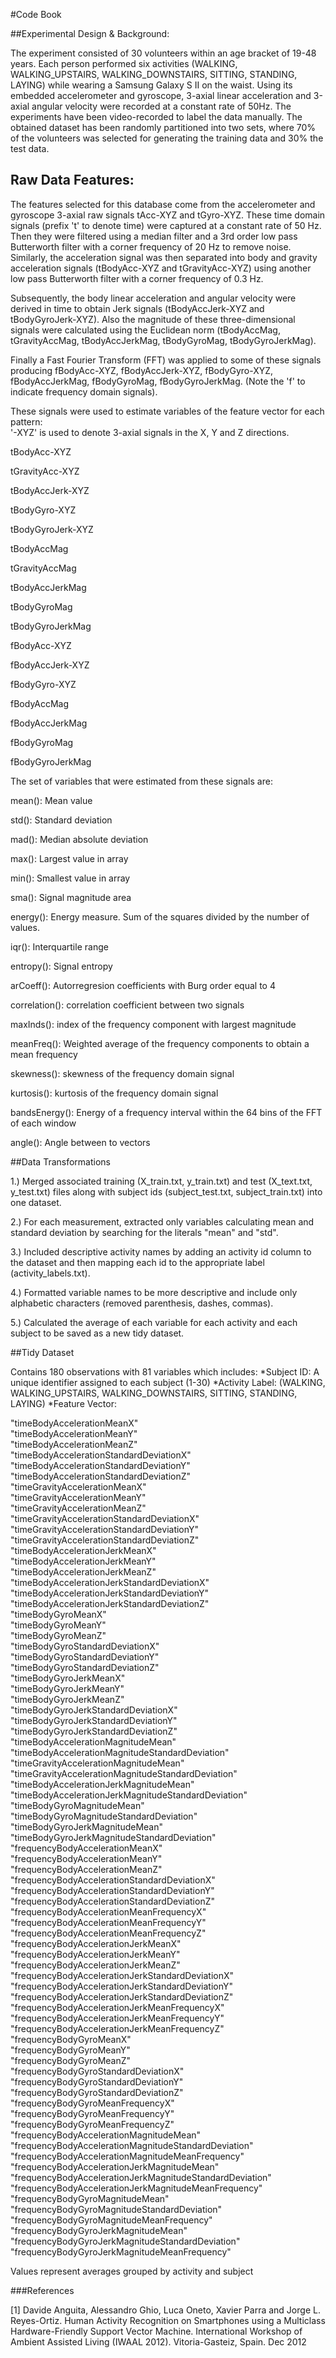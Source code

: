 #Code Book

##Experimental Design & Background:

The experiment consisted of 30 volunteers within an age bracket of 19-48 years. 
Each person performed six activities (WALKING, WALKING_UPSTAIRS, WALKING_DOWNSTAIRS, SITTING, STANDING, LAYING) 
while wearing a Samsung Galaxy S II on the waist. Using its embedded accelerometer and gyroscope, 
3-axial linear acceleration and 3-axial angular velocity were recorded at a constant rate of 50Hz. 
The experiments have been video-recorded to label the data manually. The obtained dataset has been randomly partitioned into two sets, 
where 70% of the volunteers was selected for generating the training data and 30% the test data. 


## Raw Data Features:

The features selected for this database come from the accelerometer and gyroscope 3-axial raw signals tAcc-XYZ and tGyro-XYZ. 
These time domain signals (prefix 't' to denote time) were captured at a constant rate of 50 Hz. Then they were filtered using 
a median filter and a 3rd order low pass Butterworth filter with a corner frequency of 20 Hz to remove noise. Similarly, the 
acceleration signal was then separated into body and gravity acceleration signals (tBodyAcc-XYZ and tGravityAcc-XYZ) using another low pass 
Butterworth filter with a corner frequency of 0.3 Hz. 


Subsequently, the body linear acceleration and angular velocity were derived in time to obtain Jerk signals (tBodyAccJerk-XYZ and tBodyGyroJerk-XYZ). 
Also the magnitude of these three-dimensional signals were calculated using the Euclidean norm (tBodyAccMag, tGravityAccMag, tBodyAccJerkMag, 
tBodyGyroMag, tBodyGyroJerkMag). 


Finally a Fast Fourier Transform (FFT) was applied to some of these signals producing fBodyAcc-XYZ, fBodyAccJerk-XYZ, fBodyGyro-XYZ, 
fBodyAccJerkMag, fBodyGyroMag, fBodyGyroJerkMag. (Note the 'f' to indicate frequency domain signals). 

These signals were used to estimate variables of the feature vector for each pattern:  
'-XYZ' is used to denote 3-axial signals in the X, Y and Z directions.

tBodyAcc-XYZ

tGravityAcc-XYZ

tBodyAccJerk-XYZ

tBodyGyro-XYZ

tBodyGyroJerk-XYZ

tBodyAccMag

tGravityAccMag

tBodyAccJerkMag

tBodyGyroMag

tBodyGyroJerkMag

fBodyAcc-XYZ

fBodyAccJerk-XYZ

fBodyGyro-XYZ

fBodyAccMag

fBodyAccJerkMag

fBodyGyroMag

fBodyGyroJerkMag

The set of variables that were estimated from these signals are: 

mean(): Mean value

std(): Standard deviation

mad(): Median absolute deviation

max(): Largest value in array

min(): Smallest value in array

sma(): Signal magnitude area

energy(): Energy measure. Sum of the squares divided by the number of values.

iqr(): Interquartile range

entropy(): Signal entropy

arCoeff(): Autorregresion coefficients with Burg order equal to 4

correlation(): correlation coefficient between two signals

maxInds(): index of the frequency component with largest magnitude

meanFreq(): Weighted average of the frequency components to obtain a mean frequency

skewness(): skewness of the frequency domain signal
 
kurtosis(): kurtosis of the frequency domain signal 

bandsEnergy(): Energy of a frequency interval within the 64 bins of the FFT of each window

angle(): Angle between to vectors


##Data Transformations

1.) Merged associated training (X_train.txt, y_train.txt) and test (X_text.txt, y_test.txt) files along with 
subject ids (subject_test.txt, subject_train.txt) into one dataset.

2.) For each measurement, extracted only variables calculating mean and standard deviation by searching for the literals "mean" and "std".
 
3.) Included descriptive activity names by adding an activity id column to the dataset and then mapping 
each id to the appropriate label (activity_labels.txt).

4.) Formatted variable names to be more descriptive and include only alphabetic characters (removed parenthesis, dashes, commas).
 
5.) Calculated the average of each variable for each activity and each subject to be saved as a new tidy dataset.


##Tidy Dataset

Contains 180 observations with 81 variables which includes:
	*Subject ID: A unique identifier assigned to each subject (1-30)
	*Activity Label: (WALKING, WALKING_UPSTAIRS, WALKING_DOWNSTAIRS, SITTING, STANDING, LAYING)
	*Feature Vector: 
	
"timeBodyAccelerationMeanX"                                  
"timeBodyAccelerationMeanY"                                  
"timeBodyAccelerationMeanZ"                                  
"timeBodyAccelerationStandardDeviationX"                     
"timeBodyAccelerationStandardDeviationY"                     
"timeBodyAccelerationStandardDeviationZ"                     
"timeGravityAccelerationMeanX"                               
"timeGravityAccelerationMeanY"                               
"timeGravityAccelerationMeanZ"                               
"timeGravityAccelerationStandardDeviationX"                  
"timeGravityAccelerationStandardDeviationY"                  
"timeGravityAccelerationStandardDeviationZ"                  
"timeBodyAccelerationJerkMeanX"                              
"timeBodyAccelerationJerkMeanY"                              
"timeBodyAccelerationJerkMeanZ"                              
"timeBodyAccelerationJerkStandardDeviationX"                 
"timeBodyAccelerationJerkStandardDeviationY"                 
"timeBodyAccelerationJerkStandardDeviationZ"                 
"timeBodyGyroMeanX"                                          
"timeBodyGyroMeanY"                                          
"timeBodyGyroMeanZ"                                          
"timeBodyGyroStandardDeviationX"                             
"timeBodyGyroStandardDeviationY"                             
"timeBodyGyroStandardDeviationZ"                             
"timeBodyGyroJerkMeanX"                                      
"timeBodyGyroJerkMeanY"                                      
"timeBodyGyroJerkMeanZ"                                      
"timeBodyGyroJerkStandardDeviationX"                         
"timeBodyGyroJerkStandardDeviationY"                         
"timeBodyGyroJerkStandardDeviationZ"                         
"timeBodyAccelerationMagnitudeMean"                          
"timeBodyAccelerationMagnitudeStandardDeviation"             
"timeGravityAccelerationMagnitudeMean"                       
"timeGravityAccelerationMagnitudeStandardDeviation"          
"timeBodyAccelerationJerkMagnitudeMean"                      
"timeBodyAccelerationJerkMagnitudeStandardDeviation"         
"timeBodyGyroMagnitudeMean"                                  
"timeBodyGyroMagnitudeStandardDeviation"                     
"timeBodyGyroJerkMagnitudeMean"                              
"timeBodyGyroJerkMagnitudeStandardDeviation"                 
"frequencyBodyAccelerationMeanX"                             
"frequencyBodyAccelerationMeanY"                             
"frequencyBodyAccelerationMeanZ"                             
"frequencyBodyAccelerationStandardDeviationX"                
"frequencyBodyAccelerationStandardDeviationY"                
"frequencyBodyAccelerationStandardDeviationZ"                
"frequencyBodyAccelerationMeanFrequencyX"                    
"frequencyBodyAccelerationMeanFrequencyY"                    
"frequencyBodyAccelerationMeanFrequencyZ"                    
"frequencyBodyAccelerationJerkMeanX"                         
"frequencyBodyAccelerationJerkMeanY"                         
"frequencyBodyAccelerationJerkMeanZ"                         
"frequencyBodyAccelerationJerkStandardDeviationX"            
"frequencyBodyAccelerationJerkStandardDeviationY"            
"frequencyBodyAccelerationJerkStandardDeviationZ"            
"frequencyBodyAccelerationJerkMeanFrequencyX"                
"frequencyBodyAccelerationJerkMeanFrequencyY"                
"frequencyBodyAccelerationJerkMeanFrequencyZ"                
"frequencyBodyGyroMeanX"                                     
"frequencyBodyGyroMeanY"                                     
"frequencyBodyGyroMeanZ"                                     
"frequencyBodyGyroStandardDeviationX"                        
"frequencyBodyGyroStandardDeviationY"                        
"frequencyBodyGyroStandardDeviationZ"                        
"frequencyBodyGyroMeanFrequencyX"                            
"frequencyBodyGyroMeanFrequencyY"                            
"frequencyBodyGyroMeanFrequencyZ"                            
"frequencyBodyAccelerationMagnitudeMean"                     
"frequencyBodyAccelerationMagnitudeStandardDeviation"        
"frequencyBodyAccelerationMagnitudeMeanFrequency"            
"frequencyBodyAccelerationJerkMagnitudeMean"             
"frequencyBodyAccelerationJerkMagnitudeStandardDeviation"
"frequencyBodyAccelerationJerkMagnitudeMeanFrequency"    
"frequencyBodyGyroMagnitudeMean"                         
"frequencyBodyGyroMagnitudeStandardDeviation"            
"frequencyBodyGyroMagnitudeMeanFrequency"                
"frequencyBodyGyroJerkMagnitudeMean"                     
"frequencyBodyGyroJerkMagnitudeStandardDeviation"        
"frequencyBodyGyroJerkMagnitudeMeanFrequency"     

Values represent averages grouped by activity and subject 


###References

[1] Davide Anguita, Alessandro Ghio, Luca Oneto, Xavier Parra and Jorge L. Reyes-Ortiz. Human Activity Recognition on Smartphones using a 
Multiclass Hardware-Friendly Support Vector Machine. International Workshop of Ambient Assisted Living (IWAAL 2012). Vitoria-Gasteiz, Spain. Dec 2012

